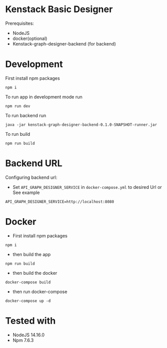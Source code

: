 # Kenstack Basic Designer

Prerequisites:
- NodeJS
- docker(optional)
- Kenstack-graph-designer-backend (for backend)


# Development

First install npm packages
```
npm i 
```

To run app in development mode run
```
npm run dev
```
To run backend run 
```
java -jar kenstack-graph-designer-backend-0.1.0-SNAPSHOT-runner.jar
```

To run build 
```
npm run build
```

# Backend URL

Configuring backend url:
- Set `API_GRAPH_DESIGNER_SERVICE` in `docker-compose.yml` to desired Url or
See example
```
API_GRAPH_DESIGNER_SERVICE=http://localhost:8080
```

# Docker
- First install npm packages
```
npm i 
```
- then build the app
```
npm run build
```

- then build the docker
```
docker-compose build
```
- then run docker-compose
```
docker-compose up -d
```

# Tested with
- NodeJS 14.16.0
- Npm 7.6.3
